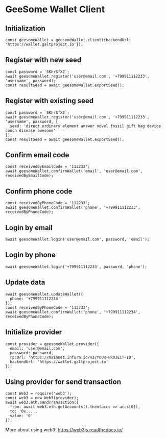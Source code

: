 # GeeSome Wallet Client

## Initialization 
```
const geesomeWallet = geesomeWallet.client({backendUrl: 'https://wallet.galtproject.io'});
```
## Register with new seed
```
const password = `SKhrSfX2`;
await geesomeWallet.register('user@email.com', '+799911112233', 'username', password);
const resultSeed = await geesomeWallet.exportSeed();
```
## Register with existing seed
```
const password = `SKhrSfX2`;
await geesomeWallet.register('user@email.com', '+799911112233', 'username', password, {
  seed: 'direct ordinary element answer novel fossil gift bag device couch disease awesome'
});
const resultSeed = await geesomeWallet.exportSeed();
```
## Confirm email code
```
const receivedByEmailCode = '112233';
await geesomeWallet.confirmWallet('email', 'user@email.com', receivedByEmailCode);
```
## Confirm phone code
```
const receivedByPhoneCode = '112233';
await geesomeWallet.confirmWallet('phone', '+799911112233', receivedByPhoneCode);
```
## Login by email
```
await geesomeWallet.login('user@email.com', password, 'email');
```
## Login by phone
```
await geesomeWallet.login('+799911112233', password, 'phone');
```
## Update data
```
await geesomeWallet.updateWallet({
  phone: '+799911112234'
});
const receivedByPhoneCode = '112233';
await geesomeWallet.confirmWallet('phone', '+799911112234', receivedByPhoneCode);
```
## Initialize provider
```
const provider = geesomeWallet.provider({
  email: 'user@email.com',
  password: password,
  rpcUrl: 'https://mainnet.infura.io/v3/YOUR-PROJECT-ID',
  backendUrl: 'https://wallet.galtproject.io'
});
```
## Using provider for send transaction
```
const Web3 = require('web3');
const web3 = new Web3(provider);
await web3.eth.sendTransaction({
  from: await web3.eth.getAccounts().then(accs => accs[0]),
  to: '0x...',
  value: '0'
});
```
More about using web3: https://web3js.readthedocs.io/
